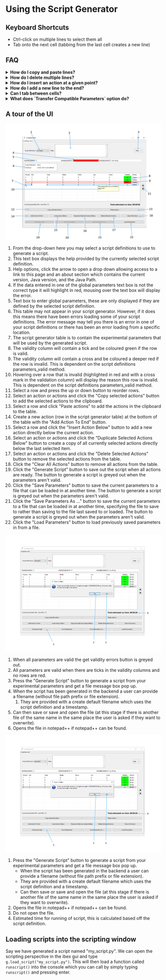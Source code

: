 # Using the Script Generator

## Keyboard Shortcuts

- Ctrl-click on multiple lines to select them all
- Tab onto the next cell (tabbing from the last cell creates a new line)

## FAQ

<details>
<summary><b>How do I copy and paste lines?</b></summary>
<br>
Select the line you want to copy (does not have to contiguous) and press `Ctrl+c` or use the "Copy Selected Actions" button to copy. Press `Ctrl+v` or use the "Paste Actions" button after selecting the line where you want to paste.
</details>

<details>
<summary><b>How do I delete multiple lines?</b></summary>
<br>
Select the lines individually (by holding `Ctrl` and clicking) or as a group (by holding `Shift` and clicking), then click the _Delete Selected Actions_ button or press the `Delete` key.

To delete all lines, click the _Clear All Actions_ button or select all lines with `Ctrl+a` before deleting.
</details>

<details>
<summary><b>How do I insert an action at a given point?</b></summary>
<br>
Click the line you wish to insert the new line below and click the "Insert Action Below" button.
</details>

<details>
<summary><b>How do I add a new line to the end?</b></summary>
<br>
Click the "Add Action to End" button.
</details>

<details>
<summary><b>Can I tab between cells?</b></summary>
<br>
Yes, pressing tab to move between cells will move the focus from left to right and then onto the next line. If you tab off the end of the last line a new line will be created.
</details>

<details>
<summary><b>What does `Transfer Compatible Parameters` option do?</b></summary>
<br>
When this option is selected and the user selects a different script definition the actions are transferred if possible (i.e. when parameters match and they are not set to copy previous row). The matching parameters are transferred and the rest are populated with their default values. It is possible that none of the parameters can be transferred in which case the actions are cleared.
</details>

## A tour of the UI

![ScriptGenerator UI](script_generator_ui.jpg)

1. From the drop-down here you may select a script definitions to use to generate a script.
2. This text box displays the help provided by the currently selected script definition.
3. Help options, click the arrow to open a drop down allowing access to a link to this page and an about section which contains the current version, Java version, and the Java Path.
4. If the data entered in one of the global parameters text box is not the correct type it will highlight in red, mousing over the text box will display the error.
5. Text box to enter global parameters, these are only displayed if they are defined by the selected script definition.
6. This table may not appear in your script generator. However, if it does this means there have been errors loading some of your script definitions. The error message may tell you there is an error in one of your script definitions or there has been an error loading from a specific location.
7.  The script generator table is to contain the experimental parameters that will be used by the generated script.
8.  The validity column will contain a tick and be coloured green if the row is valid.
9.  The validity column will contain a cross and be coloured a deeper red if the row is invalid.  This is dependent on the script definitions parameters_valid method.
10. Hovering over a row that is invalid (highlighted in red and with a cross mark in the validation column) will display the reason this row is invalid.  This is dependent on the script definitions parameters_valid method.
11. Select a row and press the up or down button to reorder rows.
12. Select an action or actions and click the "Copy selected actions" button to add the selected actions to the clipboard.
13. Select a row and click "Paste actions" to add the actions in the clipboard to the table.
14. Create a new action (row in the script generator table) at the bottom of the table with the "Add Action To End" button.
15. Select a row and click the "Insert Action Below" button to add a new action directly below the current action.
16. Select an action or actions and click the "Duplicate Selected Actions Below" button to create a copy of all currently selected actions directly below the last selected item.
17. Select an action or actions and click the "Delete Selected Actions" button to remove the selected actions from the table.
18. Click the "Clear All Actions" button to remove all actions from the table.
19. Click the "Generate Script" button to save out the script when all actions are ready. The button to generate a script is greyed out when the parameters aren't valid.
20. Click the "Save Parameters" button to save the current parameters to a file that can be loaded in at another time. The button to generate a script is greyed out when the parameters aren't valid.
21. Click the "Save Parameters As ..." button to save the current parameters to a file that can be loaded in at another time, specifying the file to save to rather than saving to the file last saved to or loaded. The button to generate a script is greyed out when the parameters aren't valid.
22. Click the "Load Parameters" button to load previously saved parameters in from a file.

![](/script_generator/UIScriptGenGenerated.JPG)

1. When all parameters are valid the get validity errors button is greyed out.
2. All parameters are valid when there are ticks in the validity columns and no rows are red.
3. Press the "Generate Script" button to generate a script from your experimental parameters and get a file message box pop up.
4. When the script has been generated in the backend a user can provide a filename (without file path prefix or file extension).
    1. They are provided with a create default filename which uses the script definition and a timestamp.
5. Can then save or save and open the file (at this stage if there is another file of the same name in the same place the user is asked if they want to overwrite). 
6. Opens the file in notepad++ if notepad++ can be found.


![ScriptGenerator UI Success](UIScriptGenGenerated.JPG)
1. Press the "Generate Script" button to generate a script from your experimental parameters and get a file message box pop up.
    - When the script has been generated in the backend a user can provide a filename (without file path prefix or file extension).
    - They are provided with a create default filename which uses the script definition and a timestamp.
    - Can then save or save and open the file (at this stage if there is another file of the same name in the same place the user is asked if they want to overwrite).
2. Opens the file in notepad++ if notepad++ can be found.
3. Do not open the file.
4. Estimated time for running of script, this is calculated based off the script definition.




## Loading scripts into the scripting window

Say we have generated a script named "my_script.py". We can open the scripting perspective in the ibex gui and type `g.load_script("my_script.py")`. This will then load a function called `runscript()` into the console which you can call by simply typing `runscript()` and pressing enter.
